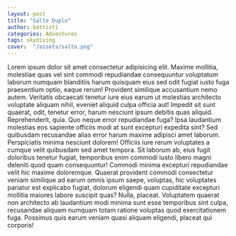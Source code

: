 ```yaml
---
layout: post
title: "Salto Duplo"
author: battisti
categories: Adventures
tags: skydiving
cover:  "/assets/salto.png"
---
```


Lorem ipsum dolor sit amet consectetur adipisicing elit. Maxime mollitia,
molestiae quas vel sint commodi repudiandae consequuntur voluptatum laborum
numquam blanditiis harum quisquam eius sed odit fugiat iusto fuga praesentium
optio, eaque rerum! Provident similique accusantium nemo autem. Veritatis
obcaecati tenetur iure eius earum ut molestias architecto voluptate aliquam
nihil, eveniet aliquid culpa officia aut! Impedit sit sunt quaerat, odit,
tenetur error, harum nesciunt ipsum debitis quas aliquid. Reprehenderit,
quia. Quo neque error repudiandae fuga? Ipsa laudantium molestias eos 
sapiente officiis modi at sunt excepturi expedita sint? Sed quibusdam
recusandae alias error harum maxime adipisci amet laborum. Perspiciatis 
minima nesciunt dolorem! Officiis iure rerum voluptates a cumque velit 
quibusdam sed amet tempora. Sit laborum ab, eius fugit doloribus tenetur 
fugiat, temporibus enim commodi iusto libero magni deleniti quod quam 
consequuntur! Commodi minima excepturi repudiandae velit hic maxime
doloremque. Quaerat provident commodi consectetur veniam similique ad 
earum omnis ipsum saepe, voluptas, hic voluptates pariatur est explicabo 
fugiat, dolorum eligendi quam cupiditate excepturi mollitia maiores labore 
suscipit quas? Nulla, placeat. Voluptatem quaerat non architecto ab laudantium
modi minima sunt esse temporibus sint culpa, recusandae aliquam numquam 
totam ratione voluptas quod exercitationem fuga. Possimus quis earum veniam 
quasi aliquam eligendi, placeat qui corporis!